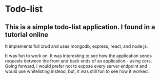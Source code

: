 # Todo-list
## This is a simple todo-list application. I found in a tutorial online
It implements full crud and uses mongodb, express, react, and node js.

It was fun to work on. It was interesting to see how the application sends requests between the front and back ends of an application - using cors. Going forward, I would prefer not to expose every server endpoint and would use whitelisting instead, but, it was still fun to see how it worked.
